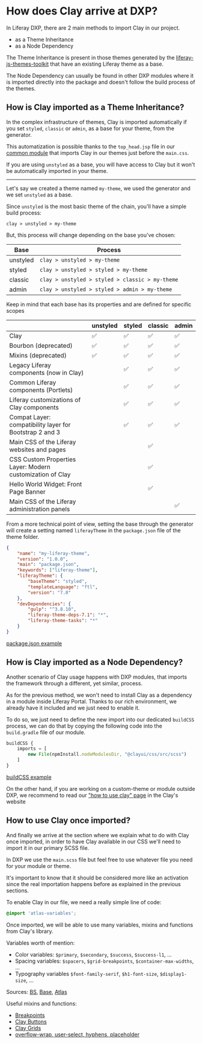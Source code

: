 # How does Clay arrive at DXP?

In Liferay DXP, there are 2 main methods to import Clay in our project.

-   as a Theme Inheritance
-   as a Node Dependency

The Theme Inheritance is present in those themes generated by the [liferay-js-themes-toolkit](https://github.com/liferay/liferay-js-themes-toolkit) that have an existing Liferay theme as a base.

The Node Dependency can usually be found in other DXP modules where it is imported directly into the package and doesn't follow the build process of the themes.

## How is Clay imported as a Theme Inheritance?

In the complex infrastructure of themes, Clay is imported automatically if you set `styled`, `classic` or `admin`, as a base for your theme, from the generator.

This automatization is possible thanks to the `top_head.jsp` file in our [common module](https://github.com/liferay/liferay-portal/blob/master/portal-web/docroot/html/common/themes/top_head.jsp) that imports Clay in our themes just before the `main.css`.

If you are using `unstyled` as a base, you will have access to Clay but it won't be automatically imported in your theme.

---

Let's say we created a theme named `my-theme`, we used the generator and we set `unstyled` as a base.

Since `unstyled` is the most basic theme of the chain, you'll have a simple build process:

`clay > unstyled > my-theme`

But, this process will change depending on the base you've chosen:

| Base     | Process                                         |
| -------- | ----------------------------------------------- |
| unstyled | `clay > unstyled > my-theme`                    |
| styled   | `clay > unstyled > styled > my-theme`           |
| classic  | `clay > unstyled > styled > classic > my-theme` |
| admin    | `clay > unstyled > styled > admin > my-theme`   |

Keep in mind that each base has its properties and are defined for specific scopes

|                                                           | unstyled | styled | classic | admin |
| --------------------------------------------------------- | -------- | ------ | ------- | ----- |
| Clay                                                      | ✅       | ✅     | ✅      | ✅    |
| Bourbon (deprecated)                                      | ✅       | ✅     | ✅      | ✅    |
| Mixins (deprecated)                                       | ✅       | ✅     | ✅      | ✅    |
| Legacy Liferay components (now in Clay)                   |          | ✅     | ✅      | ✅    |
| Common Liferay components (Portlets)                      |          | ✅     | ✅      | ✅    |
| Liferay customizations of Clay components                 |          | ✅     | ✅      | ✅    |
| Compat Layer: compatibility layer for Bootstrap 2 and 3   |          | ✅     | ✅      | ✅    |
| Main CSS of the Liferay websites and pages                |          |        | ✅      |       |
| CSS Custom Properties Layer: Modern customization of Clay |          |        | ✅      |       |
| Hello World Widget: Front Page Banner                     |          |        | ✅      |       |
| Main CSS of the Liferay administration panels             |          |        |         | ✅    |

From a more technical point of view, setting the base through the generator will create a setting named `liferayTheme` in the `package.json` file of the theme folder.

```json
{
	"name": "my-liferay-theme",
	"version": "1.0.0",
	"main": "package.json",
	"keywords": ["liferay-theme"],
	"liferayTheme": {
		"baseTheme": "styled",
		"templateLanguage": "ftl",
		"version": "7.0"
	},
	"devDependencies": {
		"gulp": "^3.8.10",
		"liferay-theme-deps-7.1": "*",
		"liferay-theme-tasks": "*"
	}
}
```

[package.json example](https://github.com/liferay/liferay-js-themes-toolkit/tree/master/packages/liferay-theme-tasks#liferaytheme)

## How is Clay imported as a Node Dependency?

Another scenario of Clay usage happens with DXP modules, that imports the framework through a different, yet similar, process.

As for the previous method, we won't need to install Clay as a dependency in a module inside Liferay Portal. Thanks to our rich environment, we already have it included and we just need to enable it.

To do so, we just need to define the new import into our dedicated `buildCSS` process, we can do that by copying the following code into the `build.gradle` file of our module.

```js
buildCSS {
	imports = [
		new File(npmInstall.nodeModulesDir, "@clayui/css/src/scss")
	]
}
```

[buildCSS example](https://github.com/liferay/liferay-portal/blob/master/modules/apps/adaptive-media/adaptive-media-web/build.gradle)

On the other hand, if you are working on a custom-theme or module outside DXP, we recommend to read our ["how to use clay" page](https://clayui.com/docs/get-started/how-to-use-clay.html) in the Clay's website

## How to use Clay once imported?

And finally we arrive at the section where we explain what to do with Clay once imported, in order to have Clay available in our CSS we'll need to import it in our primary SCSS file.

In DXP we use the `main.scss` file but feel free to use whatever file you need for your module or theme.

It's important to know that it should be considered more like an activation since the real importation happens before as explained in the previous sections.

To enable Clay in our file, we need a really simple line of code:

```scss
@import 'atlas-variables';
```

Once imported, we will be able to use many variables, mixins and functions from Clay's library.

Variables worth of mention:

-   Color variables: `$primary`, `$secondary`, `$success`, `$success-l1`, ...
-   Spacing variables: `$spacers`, `$grid-breakpoints`, `$container-max-widths`, ...
-   Typography variables `$font-family-serif`, `$h1-font-size`, `$display1-size`, ...

Sources: [BS](https://github.com/liferay/clay/blob/master/packages/clay-css/src/scss/bootstrap/_variables.scss), [Base](https://github.com/liferay/clay/blob/master/packages/clay-css/src/scss/variables/_globals.scss), [Atlas](https://github.com/liferay/clay/blob/master/packages/clay-css/src/scss/atlas/variables/_globals.scss)

Useful mixins and functions:

-   [Breakpoints](https://github.com/liferay/clay/blob/master/packages/clay-css/src/scss/bootstrap/mixins/_breakpoints.scss)
-   [Clay Buttons](https://github.com/liferay/clay/blob/master/packages/clay-css/src/scss/mixins/_buttons.scss)
-   [Clay Grids](https://github.com/liferay/clay/blob/master/packages/clay-css/src/scss/mixins/_grids.scss)
-   [overflow-wrap, user-select, hyphens, placeholder](https://github.com/liferay/clay/blob/master/packages/clay-css/src/scss/mixins/_vendor-prefixes.scss)
